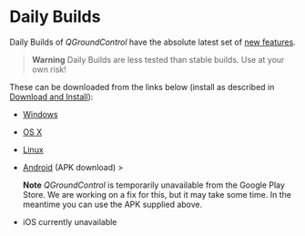 # Daily Builds

Daily Builds of *QGroundControl* have the absolute latest set of [new features](../releases/daily_build_new_features.md).

> **Warning** Daily Builds are less tested than stable builds. Use at your own risk!

These can be downloaded from the links below (install as described in [Download and Install](../getting_started/download_and_install.md)):

* [Windows](https://s3-us-west-2.amazonaws.com/qgroundcontrol/builds/master/QGroundControl-installer.exe)
* [OS X](https://s3-us-west-2.amazonaws.com/qgroundcontrol/builds/master/QGroundControl.dmg)
* [Linux](https://s3-us-west-2.amazonaws.com/qgroundcontrol/builds/master/QGroundControl.AppImage)
* [Android](https://qgroundcontrol.s3-us-west-2.amazonaws.com/builds/master/QGroundControl.apk) (APK download) <!-- (Google Play) --> > 
    
    **Note** *QGroundControl* is temporarily unavailable from the Google Play Store. We are working on a fix for this, but it may take some time. In the meantime you can use the APK supplied above.
* iOS currently unavailable